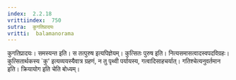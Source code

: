 ```yaml
---
index:  2.2.18
vrittiindex:  750
sutra:  कुगतिप्रादयः
vritti:  balamanorama 
---
```


कुगतिप्रादयः। समस्यन्त इति। स तत्पुरुष इत्यपिज्ञेयम्। कुत्सितः पुरुष इति। नित्यसमासत्वादस्वपदविग्रहः। कुत्सितार्थकस्य `कु' इत्यव्ययस्यैवात्र ग्रहणं, न तु पृथ्वी पर्यायस्य, गत्वादिसाहचर्यात्। गतिश्चेत्यनुवर्तमान इति। क्रियायोग इति चेति बोध्यम्। 

